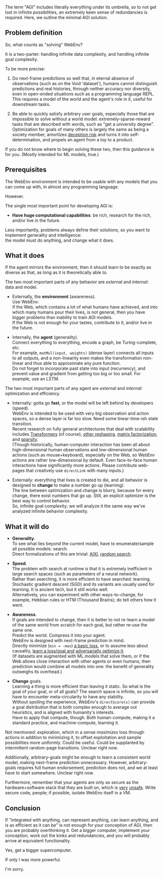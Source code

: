 The term "AGI" includes literally everything under its umbrella, so to not get lost in infinite possibilities, an extremely keen sense of redundancies is required. Here, we outline the minimal AGI solution.

## Problem definition

So, what counts as "solving" WebEnv?

It is a two-parter: handling infinite data complexity, and handling infinite goal complexity.

To be more precise:

1. Do next-frame predictions so well that, in eternal absence of observations (such as on the Void 'dataset'), humans cannot distinguish predictions and real histories, through neither accuracy nor diversity, even in open-ended situations such as a programming language REPL. This requires a model of the world and the agent's role in it, useful for downstream tasks.

2. Be able to quickly satisfy arbitrary user goals, especially those that are impossible to solve without a world model: extremely-sparse-reward tasks that are described with words, such as "get a university degree". Optimization for goals of many others is largely the same as being a society member, amortizes [deception risk](https://arxiv.org/abs/1906.01820) and turns it into self-determination, and propels an agent from a toy to a product.

If you do not know where to begin solving these two, then this guidance is for you. (Mostly intended for ML models, true.)

## Prerequisites

The WebEnv environment is intended to be usable with any models that you can come up with, in almost any programming language.

However.

The single most important point for developing AGI is:

- **Have huge computational capabilities**: be rich, research for the rich, and/or live in the future.

Less importantly, problems always define their solutions, so you want to implement generality and intelligence:    
the model must do anything, and change what it does.

## What it does

If the agent mirrors the environment, then it should learn to be exactly as diverse as that, as long as it is theoretically able to.

The two most important parts of any behavior are *external* and *internal*: data and model.

- Externally, the **environment** (awareness).    
Use WebEnv.    
If the Web, which contains a lot of what humans have achieved, and into which many humans pour their lives, is not general, then you have bigger problems than inability to train AGI models.    
If the Web is not enough for your tastes, contribute to it, and/or live in the future.

- Internally, the **agent** (generality).    
Connect everything to everything, encode a graph, be Turing-complete, etc.    
For example, `matMul(input, weights)` (dense layer) connects all inputs to all outputs, and a non-linearity even makes the transformation non-linear and thus able to approximate any pure function.    
Do not forget to incorporate past state into input (recurrency), and prevent value and gradient from getting too big or too small. For example, use an LSTM.

The two most important parts of any agent are *external* and *internal*: optimization and efficiency.

- Internally: gotta go **fast**, or the model will be left behind by developers (speed).    
WebEnv is intended to be used with very big observation and action spaces, so a dense layer is far too slow. Need some linear-time-ish state transition.    
Recent research on fully general architectures that deal with scalability includes [Transformers](https://arxiv.org/abs/2103.03206) (of course), [other reshaping](../examples/Python/ldl.py), [matrix factorization](https://arxiv.org/pdf/2010.04196.pdf), and [sparsity](https://arxiv.org/abs/2102.01732).    
(Though historically, human-computer interaction has been all about high-dimensional human observations and low-dimensional human actions (such as mouse+keyboard), especially on the Web, so WebEnv actions are rather low-dimensional by default. Even face-to-face human interactions have significantly more actions. Please contribute web-pages that creatively use `directLink` with many inputs.)

- Externally: everything that lives is created to die, and all behavior is designed to **change** to make a number go up (learning).    
The line between optimization and change is blurry, because for every change, there exist numbers that go up. Still, an explicit optimizer is the best way to control behavior.    
So, infinite goal complexity; we will analyze it the same way we've analyzed infinite behavior complexity.

## What it will do

- **Generality**.    
To see what lies beyond the current model, have to enumerate/sample all possible models: search.    
Direct formalizations of this are trivial: [AIXI](http://www.hutter1.net/ai/uaibook.htm), [random search](https://en.wikipedia.org/wiki/Random_search).

- **Speed**.    
The problem with search at runtime is that it is extremely inefficient in large search spaces (such as parameters of a neural network).    
Rather than searching, it is more efficient to have searched: learning.    
Stochastic gradient descent (SGD) and its variants are usually used for learning. It is ancient tech, but it still works well.    
Alternatively, you can experiment with other ways-to-change, for example, Hebbian rules or HTM (Thousand Brains); do tell others how it went.

- **Awareness**.    
If goals are intended to change, then it is better to not re-learn a model of the same world from scratch for each goal, but rather re-use the same one.    
Predict the world. Compress it into your agent.    
WebEnv is designed with next-frame prediction in mind.    
Directly minimize (`min = -max`) [a basic loss](https://ml-cheatsheet.readthedocs.io/en/latest/loss_functions.html), or to assume less about causality, [learn a loss/goal and](https://phillipi.github.io/pix2pix/) [adversarially optimize it](https://keras.io/examples/rl/ddpg_pendulum/).    
(If datasets are augmented with ML models that solve them, or if the Web allows close interaction with other agents or even humans, then prediction would combine all models into one: the benefit of generality outweighs its overhead.)

- **Change** goals.    
Learning a thing is more efficient than leaving it static. So what is the goal of your goal, or of all goals? The search space is infinite, so you will have to encounter meta-circularity to have any stability.    
Without spoiling the experience, WebEnv's `directScore(x)` can provide a goal distribution that is both complex enough to average out heuristics, and is aligned with humanity's interests.    
Have to apply that compute, though. Both human-compute, making it a standard practice, and machine-compute, learning it.

Not mentioned: exploration, which in a sense *maximizes* loss through actions in addition to minimizing it, to offset exploitation and sample possibilities more uniformly. Could be useful. Could be supplanted by intermittent random-page transitions. Unclear right now.

Additionally, arbitrary-goals might be enough to learn a consistent world model, making next-frame prediction unnecessary. However, arbitrary-goals requires full human endorsement, prediction does not, and we at least have to start somewhere. Unclear right now.

Furthermore, remember that your agents are only as secure as the hardware+software stack that they are built on, which is [very](https://cromwell-intl.com/cybersecurity/hardware.html) [unsafe](https://owasp.org/www-community/vulnerabilities/). Write secure code, people; if possible, isolate WebEnv itself in a VM.

## Conclusion

If "integrated with anything, can represent anything, can learn anything, and is as efficient as it can be" is not enough for your conception of AGI, then you are probably overthinking it. Get a bigger computer, implement your conception, work out the kinks and redundancies, and you will probably arrive at equivalent functionality.

Yes, get a bigger supercomputer.

If only I was more powerful.

I'm sorry.